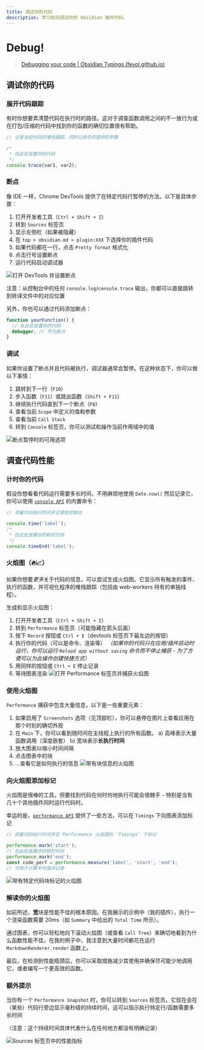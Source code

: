 ```yaml
---
title: 调试你的代码
description: 学习如何调试你的 Obsidian 插件代码。
---
```


# Debug!

> [Debugging your code | Obsidian Typings (fevol.github.io)](https://fevol.github.io/obsidian-typings/guides/code-debugging/)

## 调试你的代码

### 展开代码跟踪

有时你想要弄清楚代码在执行时的路径。这对于调查函数调用之间的不一致行为或在打包/压缩的代码中找到你的函数的确切位置很有帮助。

```ts
// 记录当前代码的堆栈跟踪，同时记录任何提供的参数

/*
 * 在此处放置你的代码
 */
console.trace(var1, var2);
```

### 断点

像 IDE 一样，Chrome DevTools 提供了在特定代码行暂停的方法。以下是具体步骤：

1. 打开开发者工具（`Ctrl + Shift + I`）
2. 转到 `Sources` 标签页
3. 显示左侧栏（如果被隐藏）
4. 在 `top > obsidian.md > plugin:XXX` 下选择你的插件代码
5. 如果代码都在一行，点击 `Pretty format` 格式化
6. 点击行号设置断点
7. 运行代码启动调试器

![打开 DevTools 并设置断点](https://fevol.github.io/obsidian-typings/_astro/devtools-breakpoint.BG7iqnjX_vProE.webp)

注意：从控制台中的任何 `console.log`/`console.trace` 输出，你都可以直接跳转到转译文件中的对应位置

另外，你也可以通过代码添加断点：

```ts
function yourFunction() {
  // 在此处放置你的代码
  debugger; // 作为断点
}
```

### 调试

如果你设置了断点并且代码被执行，调试器通常会暂停。在这种状态下，你可以做以下事情：

1. 跳转到下一行（`F10`）
2. 步入函数（`F11`）或跳出函数（`Shift + F11`）
3. 继续执行代码直到下一个断点（`F8`）
4. 查看当前 `Scope` 中定义的值和参数
5. 查看当前 `Call Stack`
6. 转到 `Console` 标签页，你可以测试和操作当前作用域中的值

![断点暂停时的可用选项](https://fevol.github.io/obsidian-typings/_astro/devtools-breakpoint.BG7iqnjX_vProE.webp)

## 调查代码性能

### 计时你的代码

假设你想看看代码运行需要多长时间，不用麻烦地使用 `Date.now()` 然后记录它，你可以使用 [`console API`](https://developer.mozilla.org/en-US/docs/Web/API/console) 的内置命令：

```ts
// 测量代码执行时间并记录到控制台

console.time('label');
/*
 * 在此处放置你的耗时代码
 */
console.timeEnd('label');
```

### 火焰图（🔥📈）

如果你想要*更多*关于代码的信息，可以尝试生成火焰图。它显示所有触发的事件、执行的函数，并可视化程序的堆栈跟踪（包括由 web-workers 持有的单独线程）。

生成和显示火焰图：

1. 打开开发者工具（`Ctrl + Shift + I`）
2. 转到 `Performance` 标签页（可能隐藏在箭头后面）
3. 按下 `Record` 按钮或 `Ctrl + E`（devtools 标签页下最左边的按钮）
4. 执行你的代码（可以是命令、渲染等）
   _（如果你的代码只在应用/插件启动时运行，你可以运行 `Reload app without saving` 命令而不停止捕获 - 为了方便可以为此操作创建快捷方式）_
5. 用同样的按钮或 `Ctrl + E` 停止记录
6. 等待图表渲染
   ![打开 Performance 标签页并捕获火焰图](https://fevol.github.io/obsidian-typings/_astro/flame-chart-open.C6XSFKfo_ZRkEzM.webp)

### 使用火焰图

`Performance` 捕获中包含大量信息，以下是一些重要元素：

1. 如果启用了 `Screenshots` 选项（见顶部栏），你可以悬停在图片上查看应用在那个时刻的确切外观
2. 在 `Main` 下，你可以看到随时间在主线程上执行的所有函数。
   a) 高峰表示大量函数调用（深度嵌套）
   b) 宽块表示**长执行时间**
3. 放大图表以缩小时间间隔
4. 点击图表中的块
5. ...查看它是如何执行的信息
   ![带有块信息的火焰图](https://fevol.github.io/obsidian-typings/_astro/flame-chart-analyze.0uJbqCiZ_Z16YB3H.webp)

### 向火焰图添加标记

火焰图是很棒的工具，但要找到代码在何时何地执行可能会很棘手 - 特别是当有几十个其他插件同时运行代码时。

幸运的是，[`performance API`](https://developer.mozilla.org/en-US/docs/Web/API/Performance_API/Performance_data) 提供了一些方法，可以在 `Timings` 下向图表添加标记

```ts
// 测量代码执行时间并在 Performance 火焰图的 'Timings' 下标记

performance.mark('start');
// 在此处放置你的耗时代码
performance.mark('end');
const code_perf = performance.measure('label', 'start', 'end');
// 可用于计算平均值并记录
```

![带有特定代码块标记的火焰图](https://fevol.github.io/obsidian-typings/_astro/flame-chart-markings.uxD3krqH_M8flY.webp)

### 解读你的火焰图

如前所述，**宽**块是性能不佳的根本原因。在我展示的示例中（我的插件），执行一个渲染函数需要 20ms（如 `Summary` 中给出的 `Total Time` 所示）。

通过图表，你可以轻松地向下滚动火焰图（或查看 `Call Tree`）来确切地看到为什么函数性能不佳。在我的例子中，我注意到大量时间都花在运行 `MarkdownRenderer.render` 函数上。

最后，在检测到性能瓶颈后，你可以采取措施减少其使用并确保尽可能少地调用它，或者编写一个更高效的函数。

### 额外提示

当你有一个 `Performance Snapshot` 时，你可以转到 `Sources` 标签页，它现在会在（某些）代码行旁边显示毫秒级的持续时间，这可以指示执行特定行/函数需要多长时间

（注意：这个持续时间具体代表什么在任何地方都没有明确记录）

![Sources 标签页中的性能指标](https://fevol.github.io/obsidian-typings/_astro/flame-chart-snapshot.CPxOEuaT_1lwlKI.webp)
